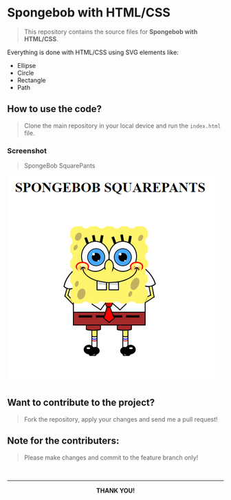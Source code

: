 # Spongebob with HTML/CSS
> This repository contains the source files for **Spongebob with HTML/CSS**.

Everything is done with HTML/CSS using SVG elements like:
- Ellipse
- Circle
- Rectangle
- Path

## How to use the code?
> Clone the main repository in your local device and run the ``` index.html ``` file.

### Screenshot

> SpongeBob SquarePants

![spongebob-squarePants](https://github.com/am791/Spongebob/blob/main/Screenshots/spongebob.PNG)

## Want to contribute to the project?
> Fork the repository, apply your changes and send me a pull request!

## Note for  the contributers: 
> Please make changes and commit to the feature branch only!

&nbsp; 
 
---
**<div align="center"> THANK YOU!</div>**
